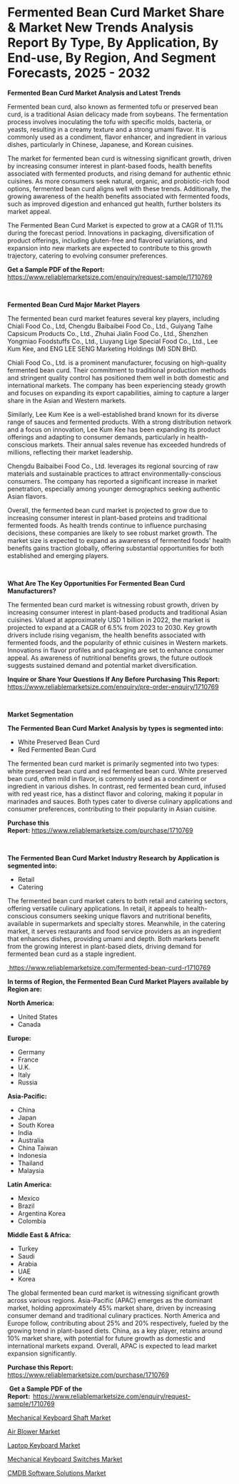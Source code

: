 <p><h1>Fermented Bean Curd Market Share & Market New Trends Analysis Report By Type, By Application, By End-use, By Region, And Segment Forecasts, 2025 - 2032</h1></p><p><strong>Fermented Bean Curd Market Analysis and Latest Trends</strong></p>
<p><p>Fermented bean curd, also known as fermented tofu or preserved bean curd, is a traditional Asian delicacy made from soybeans. The fermentation process involves inoculating the tofu with specific molds, bacteria, or yeasts, resulting in a creamy texture and a strong umami flavor. It is commonly used as a condiment, flavor enhancer, and ingredient in various dishes, particularly in Chinese, Japanese, and Korean cuisines.</p><p>The market for fermented bean curd is witnessing significant growth, driven by increasing consumer interest in plant-based foods, health benefits associated with fermented products, and rising demand for authentic ethnic cuisines. As more consumers seek natural, organic, and probiotic-rich food options, fermented bean curd aligns well with these trends. Additionally, the growing awareness of the health benefits associated with fermented foods, such as improved digestion and enhanced gut health, further bolsters its market appeal.</p><p>The Fermented Bean Curd Market is expected to grow at a CAGR of 11.1% during the forecast period. Innovations in packaging, diversification of product offerings, including gluten-free and flavored variations, and expansion into new markets are expected to contribute to this growth trajectory, catering to evolving consumer preferences.</p></p>
<p><strong>Get a Sample PDF of the Report:&nbsp;</strong> <a href="https://www.reliablemarketsize.com/enquiry/request-sample/1710769?utm_campaign=1999&utm_medium=2&utm_source=Github&utm_content=ia&utm_term=27032025&utm_id=fermented-bean-curd">https://www.reliablemarketsize.com/enquiry/request-sample/1710769</a></p>
<p>&nbsp;</p>
<p><strong>Fermented Bean Curd Major Market Players</strong></p>
<p><p>The fermented bean curd market features several key players, including Chiali Food Co., Ltd, Chengdu Baibaibei Food Co., Ltd., Guiyang Taihe Capsicum Products Co., Ltd., Zhuhai Jialin Food Co., Ltd., Shenzhen Yongmiao Foodstuffs Co., Ltd., Liuyang Lige Special Food Co., Ltd., Lee Kum Kee, and ENG LEE SENG Marketing Holdings (M) SDN BHD. </p><p>Chiali Food Co., Ltd. is a prominent manufacturer, focusing on high-quality fermented bean curd. Their commitment to traditional production methods and stringent quality control has positioned them well in both domestic and international markets. The company has been experiencing steady growth and focuses on expanding its export capabilities, aiming to capture a larger share in the Asian and Western markets.</p><p>Similarly, Lee Kum Kee is a well-established brand known for its diverse range of sauces and fermented products. With a strong distribution network and a focus on innovation, Lee Kum Kee has been expanding its product offerings and adapting to consumer demands, particularly in health-conscious markets. Their annual sales revenue has exceeded hundreds of millions, reflecting their market leadership.</p><p>Chengdu Baibaibei Food Co., Ltd. leverages its regional sourcing of raw materials and sustainable practices to attract environmentally-conscious consumers. The company has reported a significant increase in market penetration, especially among younger demographics seeking authentic Asian flavors.</p><p>Overall, the fermented bean curd market is projected to grow due to increasing consumer interest in plant-based proteins and traditional fermented foods. As health trends continue to influence purchasing decisions, these companies are likely to see robust market growth. The market size is expected to expand as awareness of fermented foods' health benefits gains traction globally, offering substantial opportunities for both established and emerging players.</p></p>
<p>&nbsp;</p>
<p><strong>What Are The Key Opportunities For Fermented Bean Curd Manufacturers?</strong></p>
<p><p>The fermented bean curd market is witnessing robust growth, driven by increasing consumer interest in plant-based products and traditional Asian cuisines. Valued at approximately USD 1 billion in 2022, the market is projected to expand at a CAGR of 6.5% from 2023 to 2030. Key growth drivers include rising veganism, the health benefits associated with fermented foods, and the popularity of ethnic cuisines in Western markets. Innovations in flavor profiles and packaging are set to enhance consumer appeal. As awareness of nutritional benefits grows, the future outlook suggests sustained demand and potential market diversification.</p></p>
<p><strong>Inquire or Share Your Questions If Any Before Purchasing This Report:</strong> <a href="https://www.reliablemarketsize.com/enquiry/pre-order-enquiry/1710769?utm_campaign=1999&utm_medium=2&utm_source=Github&utm_content=ia&utm_term=27032025&utm_id=fermented-bean-curd">https://www.reliablemarketsize.com/enquiry/pre-order-enquiry/1710769</a></p>
<p>&nbsp;</p>
<p><strong>Market Segmentation</strong></p>
<p><strong>The Fermented Bean Curd Market Analysis by types is segmented into:</strong></p>
<p><ul><li>White Preserved Bean Curd</li><li>Red Fermented Bean Curd</li></ul></p>
<p><p>The fermented bean curd market is primarily segmented into two types: white preserved bean curd and red fermented bean curd. White preserved bean curd, often mild in flavor, is commonly used as a condiment or ingredient in various dishes. In contrast, red fermented bean curd, infused with red yeast rice, has a distinct flavor and coloring, making it popular in marinades and sauces. Both types cater to diverse culinary applications and consumer preferences, contributing to their popularity in Asian cuisine.</p></p>
<p><strong>Purchase this Report:&nbsp;</strong><a href="https://www.reliablemarketsize.com/purchase/1710769?utm_campaign=1999&utm_medium=2&utm_source=Github&utm_content=ia&utm_term=27032025&utm_id=fermented-bean-curd">https://www.reliablemarketsize.com/purchase/1710769</a></p>
<p>&nbsp;</p>
<p><strong>The Fermented Bean Curd Market Industry Research by Application is segmented into:</strong></p>
<p><ul><li>Retail</li><li>Catering</li></ul></p>
<p><p>The fermented bean curd market caters to both retail and catering sectors, offering versatile culinary applications. In retail, it appeals to health-conscious consumers seeking unique flavors and nutritional benefits, available in supermarkets and specialty stores. Meanwhile, in the catering market, it serves restaurants and food service providers as an ingredient that enhances dishes, providing umami and depth. Both markets benefit from the growing interest in plant-based diets, driving demand for fermented bean curd as a staple ingredient.</p></p>
<p><a href="https://www.reliablemarketsize.com/fermented-bean-curd-r1710769?utm_campaign=1999&utm_medium=2&utm_source=Github&utm_content=ia&utm_term=27032025&utm_id=fermented-bean-curd">&nbsp;https://www.reliablemarketsize.com/fermented-bean-curd-r1710769</a></p>
<p><strong>In terms of Region, the Fermented Bean Curd Market Players available by Region are:</strong></p>
<p>
    <p> <strong> North America: </strong>
        <ul>
            <li>United States</li>
            <li>Canada</li>
        </ul>
        </p> 
    <p> <strong> Europe: </strong>
        <ul>
            <li>Germany</li>
            <li>France</li>
            <li>U.K.</li>
            <li>Italy</li>
            <li>Russia</li>
        </ul>
        </p> 
    <p> <strong> Asia-Pacific: </strong>
        <ul>
            <li>China</li>
            <li>Japan</li>
            <li>South Korea</li>
            <li>India</li>
            <li>Australia</li>
            <li>China Taiwan</li>
            <li>Indonesia</li>
            <li>Thailand</li>
            <li>Malaysia</li>
        </ul>
        </p> 
    <p> <strong> Latin America: </strong>
        <ul>
            <li>Mexico</li>
            <li>Brazil</li>
            <li>Argentina Korea</li>
            <li>Colombia</li>
        </ul>
        </p> 
    <p> <strong> Middle East & Africa: </strong>
        <ul>
            <li>Turkey</li>
            <li>Saudi</li>
            <li>Arabia</li>
            <li>UAE</li>
            <li>Korea</li>
        </ul>
    </p>
    </p>
<p><p>The global fermented bean curd market is witnessing significant growth across various regions. Asia-Pacific (APAC) emerges as the dominant market, holding approximately 45% market share, driven by increasing consumer demand and traditional culinary practices. North America and Europe follow, contributing about 25% and 20% respectively, fueled by the growing trend in plant-based diets. China, as a key player, retains around 10% market share, with potential for future growth as domestic and international markets expand. Overall, APAC is expected to lead market expansion significantly.</p></p>
<p><strong>Purchase this Report: </strong><a href="https://www.reliablemarketsize.com/purchase/1710769?utm_campaign=1999&utm_medium=2&utm_source=Github&utm_content=ia&utm_term=27032025&utm_id=fermented-bean-curd">https://www.reliablemarketsize.com/purchase/1710769</a></p>
<p>&nbsp;<strong>Get a Sample PDF of the Report:&nbsp;&nbsp;</strong><a href="https://www.reliablemarketsize.com/enquiry/request-sample/1710769?utm_campaign=1999&utm_medium=2&utm_source=Github&utm_content=ia&utm_term=27032025&utm_id=fermented-bean-curd">https://www.reliablemarketsize.com/enquiry/request-sample/1710769</a></p>
<p><strong></strong></p>
<p><p><a href="https://github.com/meuskocov/Market-Research-Report-List-1/blob/main/mechanical-keyboard-shaft-market.md?utm_campaign=1999&utm_medium=2&utm_source=Github&utm_content=ia&utm_term=27032025&utm_id=fermented-bean-curd">Mechanical Keyboard Shaft Market</a></p><p><a href="https://github.com/geyangvayora/Market-Research-Report-List-1/blob/main/air-blower-market.md?utm_campaign=1999&utm_medium=2&utm_source=Github&utm_content=ia&utm_term=27032025&utm_id=fermented-bean-curd">Air Blower Market</a></p><p><a href="https://github.com/beroxiluwaya/Market-Research-Report-List-1/blob/main/laptop-keyboard-market.md?utm_campaign=1999&utm_medium=2&utm_source=Github&utm_content=ia&utm_term=27032025&utm_id=fermented-bean-curd">Laptop Keyboard Market</a></p><p><a href="https://github.com/genayziben/Market-Research-Report-List-1/blob/main/mechanical-keyboard-switches-market.md?utm_campaign=1999&utm_medium=2&utm_source=Github&utm_content=ia&utm_term=27032025&utm_id=fermented-bean-curd">Mechanical Keyboard Switches Market</a></p><p><a href="https://github.com/saklpelzami95/Market-Research-Report-List-1/blob/main/cmdb-software-solutions-market.md?utm_campaign=1999&utm_medium=2&utm_source=Github&utm_content=ia&utm_term=27032025&utm_id=fermented-bean-curd">CMDB Software Solutions Market</a></p></p>